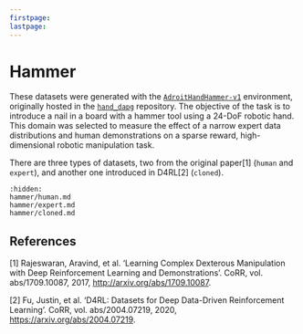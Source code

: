 ```yaml
---
firstpage:
lastpage:
---
```


# Hammer

These datasets were generated with the [`AdroitHandHammer-v1`](https://robotics.farama.org/envs/adroit_hand/adroit_hammer/) environment, originally hosted in the [`hand_dapg`](https://github.com/aravindr93/hand_dapg) repository. The objective of the task is to introduce a nail in a board with a hammer tool using a 24-DoF robotic hand. This domain was selected to measure the effect of a narrow expert data distributions and human demonstrations on a sparse reward, high-dimensional robotic manipulation task.

There are three types of datasets, two from the original paper[1] (`human` and `expert`), and another one introduced in D4RL[2] (`cloned`).

```{toctree}
:hidden:
hammer/human.md
hammer/expert.md
hammer/cloned.md
```

## References

[1] Rajeswaran, Aravind, et al. ‘Learning Complex Dexterous Manipulation with Deep Reinforcement Learning and Demonstrations’. CoRR, vol. abs/1709.10087, 2017, http://arxiv.org/abs/1709.10087.

[2] Fu, Justin, et al. ‘D4RL: Datasets for Deep Data-Driven Reinforcement Learning’. CoRR, vol. abs/2004.07219, 2020, https://arxiv.org/abs/2004.07219.

